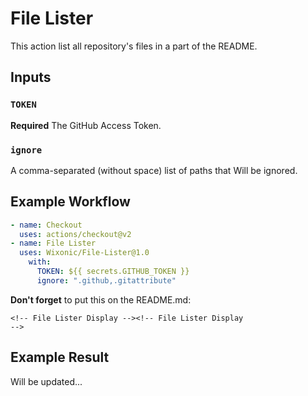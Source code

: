 # File Lister

This action list all repository's files in a part of the README.

## Inputs

### `TOKEN`

**Required** The GitHub Access Token.

### `ignore`

A comma-separated (without space) list of paths that Will be ignored.

## Example Workflow

```yaml
- name: Checkout
  uses: actions/checkout@v2
- name: File Lister
  uses: Wixonic/File-Lister@1.0
    with:
      TOKEN: ${{ secrets.GITHUB_TOKEN }}
      ignore: ".github,.gitattribute"
```

**Don't forget** to put this on the README.md:

<code>&lt;!-- File Lister Display -->&lt;!-- File Lister Display --></code>

## Example Result

<!-- File Lister Display -->
Will be updated...
<!-- File Lister Display -->
